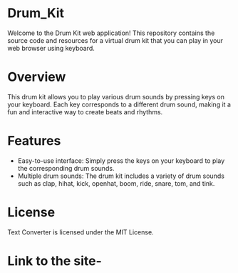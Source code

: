 # Drum_Kit
Welcome to the Drum Kit web application! This repository contains the source code and resources for a virtual drum kit that you can play in your web browser using keyboard.

# Overview
This drum kit allows you to play various drum sounds by pressing keys on your keyboard. Each key corresponds to a different drum sound, making it a fun and interactive way to create beats and rhythms.

# Features

- Easy-to-use interface: Simply press the keys on your keyboard to play the corresponding drum sounds.
- Multiple drum sounds: The drum kit includes a variety of drum sounds such as clap, hihat, kick, openhat, boom, ride, snare, tom, and tink.

# License

Text Converter is licensed under the MIT License.

# Link to the site- 

